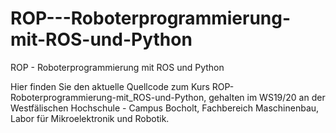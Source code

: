 # ROP---Roboterprogrammierung-mit-ROS-und-Python
ROP - Roboterprogrammierung mit ROS und Python

Hier finden Sie den aktuelle Quellcode zum Kurs ROP- Roboterprogrammierung-mit_ROS-und-Python, gehalten im WS19/20 an der Westfälischen Hochschule - Campus Bocholt, Fachbereich Maschinenbau, Labor für Mikroelektronik und Robotik.
